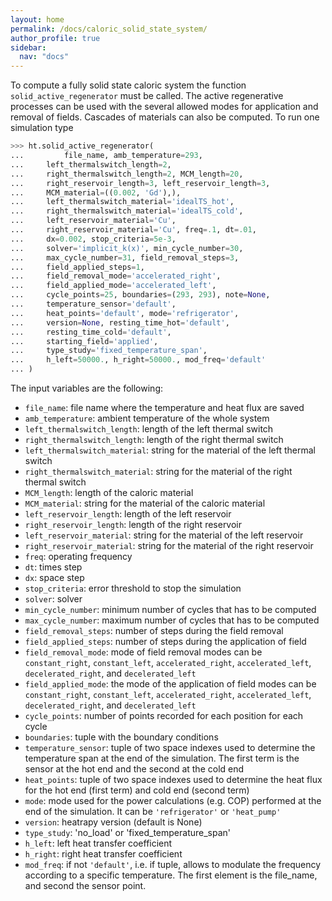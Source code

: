 ```yaml
---
layout: home
permalink: /docs/caloric_solid_state_system/
author_profile: true
sidebar:
  nav: "docs"
---
```


To compute a fully solid state caloric system the function `solid_active_regenerator` must be called. The active regenerative processes can be used with the several allowed modes for application and removal of fields. Cascades of materials can also be computed. To run one simulation type

```python
>>> ht.solid_active_regenerator(
...         file_name, amb_temperature=293,
...		left_thermalswitch_length=2,
...		right_thermalswitch_length=2, MCM_length=20,
...		right_reservoir_length=3, left_reservoir_length=3,
...		MCM_material=((0.002, 'Gd'),),
...		left_thermalswitch_material='idealTS_hot',
...		right_thermalswitch_material='idealTS_cold',
...		left_reservoir_material='Cu',
...		right_reservoir_material='Cu', freq=.1, dt=.01,
...		dx=0.002, stop_criteria=5e-3,
...		solver='implicit_k(x)', min_cycle_number=30,
...		max_cycle_number=31, field_removal_steps=3,
...		field_applied_steps=1,
...		field_removal_mode='accelerated_right',
...		field_applied_mode='accelerated_left',
...		cycle_points=25, boundaries=(293, 293), note=None,
...		temperature_sensor='default',
...		heat_points='default', mode='refrigerator',
...		version=None, resting_time_hot='default',
...		resting_time_cold='default',
...		starting_field='applied',
...		type_study='fixed_temperature_span',
...		h_left=50000., h_right=50000., mod_freq='default'
...	)
```

The input variables are the following:

* `file_name`: file name where the temperature and heat flux are saved
* `amb_temperature`: ambient temperature of the whole system
* `left_thermalswitch_length`: length of the left thermal switch
* `right_thermalswitch_length`: length of the right thermal switch
* `left_thermalswitch_material`: string for the material of the left thermal switch
* `right_thermalswitch_material`: string for the material of the right thermal switch
* `MCM_length`: length of the caloric material
* `MCM_material`: string for the material of the caloric material
* `left_reservoir_length`: length of the left reservoir
* `right_reservoir_length`: length of the right reservoir
* `left_reservoir_material`: string for the material of the left reservoir
* `right_reservoir_material`: string for the material of the right reservoir
* `freq`: operating frequency
* `dt`: times step
* `dx`: space step
* `stop_criteria`: error threshold to stop the simulation
* `solver`: solver
* `min_cycle_number`: minimum number of cycles that has to be computed
* `max_cycle_number`: maximum number of cycles that has to be computed
* `field_removal_steps`: number of steps during the field removal
* `field_applied_steps`: number of steps during the application of field
* `field_removal_mode`: mode of field removal modes can be `constant_right`, `constant_left`, `accelerated_right`, `accelerated_left`, `decelerated_right`, and `decelerated_left`
* `field_applied_mode`: the mode of the application of field modes can be `constant_right`, `constant_left`, `accelerated_right`, `accelerated_left`, `decelerated_right`, and `decelerated_left`
* `cycle_points`: number of points recorded for each position for each cycle
* `boundaries`: tuple with the boundary conditions
* `temperature_sensor`: tuple of two space indexes used to determine the temperature span at the end of the simulation. The first term is the sensor at the hot end and the second at the cold end
* `heat_points`: tuple of two space indexes used to determine the heat flux for the hot end (first term) and cold end (second term)
* `mode`: mode used for the power calculations (e.g. COP) performed at the end of the simulation. It can be `'refrigerator'` or `'heat_pump'`
* `version`: heatrapy version (default is None)
* `type_study`: 'no_load' or 'fixed_temperature_span'
* `h_left`: left heat transfer coefficient
* `h_right`: right heat transfer coefficient
* `mod_freq`: if not `'default'`, i.e. if tuple, allows to modulate the frequency according to a specific temperature. The first element is the file_name, and second the sensor point.


